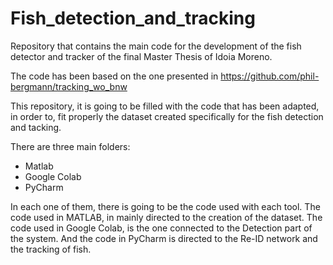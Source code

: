 # Fish_detection_and_tracking
Repository that contains the main code for the development of the fish detector and tracker of the final Master Thesis of Idoia Moreno.

The code has been based on the one presented in https://github.com/phil-bergmann/tracking_wo_bnw

This repository, it is going to be filled with the code that has been adapted, in order to, fit properly the dataset created specifically for the fish detection and tacking. 

There are three main folders:
  -  Matlab
  -  Google Colab
  -  PyCharm

In each one of them, there is going to be the code used with each tool. The code used in MATLAB, in mainly directed to the creation of the dataset. The code used in Google Colab, is the one connected to the Detection part of the system. And the code in PyCharm is directed to the Re-ID network and the tracking of fish.


